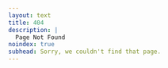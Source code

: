 ```yaml
---
layout: text
title: 404
description: |
  Page Not Found
noindex: true
subhead: Sorry, we couldn't find that page.
---
```

